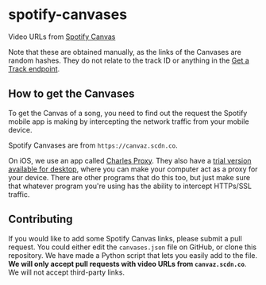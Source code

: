 # spotify-canvases

Video URLs from [Spotify Canvas](https://canvas.spotify.com/en-us)

Note that these are obtained manually, as the links of the Canvases are random hashes. They do not relate to the track ID or anything in the [Get a Track endpoint](https://developer.spotify.com/documentation/web-api/reference/tracks/get-track/).

## How to get the Canvases

To get the Canvas of a song, you need to find out the request the Spotify mobile app is making by intercepting the network traffic from your mobile device.

Spotify Canvases are from `https://canvaz.scdn.co`.

On iOS, we use an app called [Charles Proxy](https://apps.apple.com/us/app/charles-proxy/id1134218562). They also have a [trial version available for desktop](https://www.charlesproxy.com/), where you can make your computer act as a proxy for your device. There are other programs that do this too, but just make sure that whatever program you're using has the ability to intercept HTTPs/SSL traffic.

## Contributing

If you would like to add some Spotify Canvas links, please submit a pull request. You could either edit the `canvases.json` file on GitHub, or clone this repository. We have made a Python script that lets you easily add to the file. **We will only accept pull requests with video URLs from `canvaz.scdn.co`**. We will not accept third-party links.
